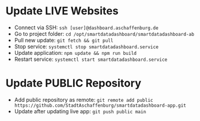 # Update LIVE Websites
- Connect via SSH: `ssh [user]@dashboard.aschaffenburg.de`
- Go to project folder: `cd /opt/smartdatadashboard/smartdatadashboard-ab`
- Pull new update: `git fetch && git pull`
- Stop service: `systemctl stop smartdatadashboard.service`
- Update application: `npm update && npm run build`
- Restart service: `systemctl start smartdatadashboard.service`

# Update PUBLIC Repository
- Add public repository as remote: `git remote add public https://github.com/StadtAschaffenburg/smartdatadashboard-app.git`
- Update after updating live app: `git push public main`